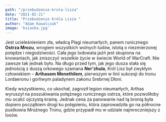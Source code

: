```yaml
---
path: "/przebudzenie-krola-lisza"
date: "2021-02-21"
title: "Przebudzenie Króla Lisza "
author: "Adam Kowalczuk"
image: 'ksiazka.jpg'
---
```

Jest ucieleśnieniem zła, władcą Plagi nieumarłych, panem runicznego **Ostrza Mrozu**, wrogiem wszystkich wolnych ludów, istotą o niezmierzonej potędze i niegodziwości. Cała jego lodowata jaźń jest skupiona na knowaniach, jak zniszczyć wszelkie życie w świecie World of WarCraft. Nie zawsze tak jednak było. Na długo przed tym, jak jego dusza stała się jednością z duszą orkowego szamana **Ner’zhula**, Król Lisz był zwykłym człowiekiem – **Arthasem Menethilem**, pierwszym w linii sukcesji do tronu Lordaeronu i gorliwym paladynem zakonu Srebrnej Dłoni.

Kiedy wszystkiemu, co ukochał, zagroził legion nieumarłych, Arthas wyruszył na poszukiwania potężnego runicznego ostrza, które pozwoliłoby mu ocalić ojczystą krainę. Jednak cena za panowanie nad tą bronią była dopiero początkiem drogi ku potępieniu, która zaprowadziła go na północne pustkowia Mroźnego Tronu, gdzie przypadł mu w udziale najmroczniejszy z losów.